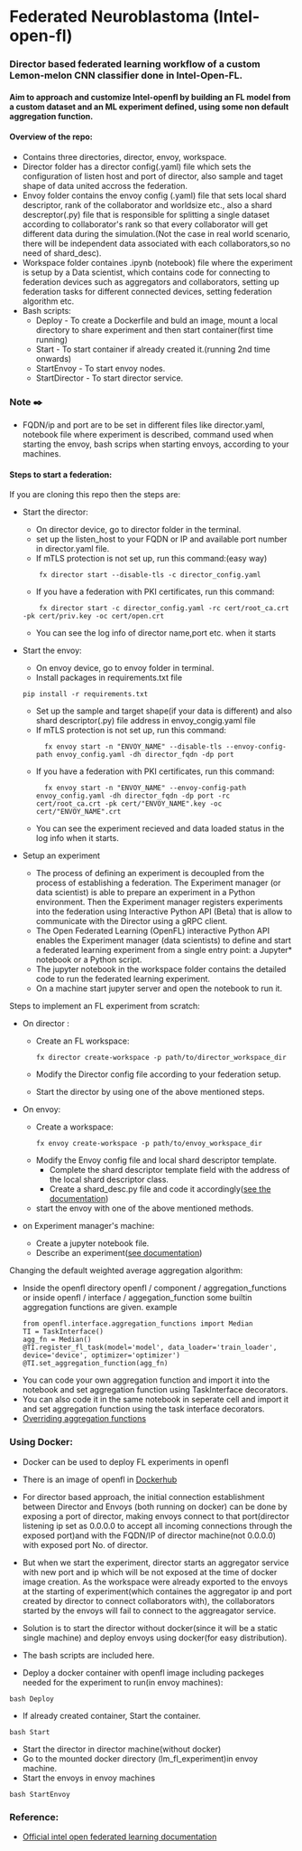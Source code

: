 # Federated Neuroblastoma (Intel-open-fl)
### Director based federated learning workflow of a custom Lemon-melon CNN classifier done in Intel-Open-FL.
#### Aim to approach and customize Intel-openfl by building an FL model from a custom dataset and an ML experiment defined, using some non default aggregation function.

#### Overview of the repo:

* Contains three directories, director, envoy, workspace.
* Director folder has a director config(.yaml) file which sets the configuration of listen host and port of director, also sample and taget shape of data united accross the federation.
* Envoy folder contains the envoy config (.yaml) file that sets local shard descriptor, rank of the collaborator and worldsize etc., also a shard descreptor(.py) file that is responsible for splitting a single dataset according to collaborator's rank so that every collaborator will get different data during the simulation.(Not the case in real world scenario, there will be independent data associated with each collaborators,so no need of shard_desc).
* Workspace folder containes .ipynb (notebook) file where the experiment is setup by a Data scientist, which contains code for connecting to federation devices such as aggregators and collaborators, setting up federation tasks for different connected devices, setting federation algorithm etc.
* Bash scripts:
    - Deploy - To create a Dockerfile and buld an image, mount a local directory to share experiment and then start container(first time running)
    - Start - To start container if already created it.(running 2nd time onwards)
    - StartEnvoy - To start envoy nodes.
    - StartDirector - To start director service.


###  Note  :black_nib: 
  * FQDN/ip and port are to be set in different files like director.yaml, notebook file where experiment is described, command used when starting the envoy,   bash scrips when starting envoys, according to your machines.



#### Steps to start a federation:
If you are cloning this repo then the steps are:

* Start the director:
  - On director device, go to director folder in the terminal.
  - set up the listen_host to your FQDN or IP and available port number in director.yaml file.
  - If mTLS protection is not set up, run this command:(easy way)
  ```
      fx director start --disable-tls -c director_config.yaml
  ```
  - If you have a federation with PKI certificates, run this command:
  ```
      fx director start -c director_config.yaml -rc cert/root_ca.crt -pk cert/priv.key -oc cert/open.crt
   ```
  - You can see the log info of director name,port etc. when it starts

* Start the envoy:
  - On envoy device, go to envoy folder in terminal.
  - Install packages in requirements.txt file
  ```
  pip install -r requirements.txt
  ```
  - Set up the sample and target shape(if your data is different) and also shard descriptor(.py) file address in envoy_congig.yaml file
  - If mTLS protection is not set up, run this command:
    ```
      fx envoy start -n "ENVOY_NAME" --disable-tls --envoy-config-path envoy_config.yaml -dh director_fqdn -dp port
    ```
  - If you have a federation with PKI certificates, run this command:
    ```
      fx envoy start -n "ENVOY_NAME" --envoy-config-path envoy_config.yaml -dh director_fqdn -dp port -rc cert/root_ca.crt -pk cert/"ENVOY_NAME".key -oc cert/"ENVOY_NAME".crt
    ```
   - You can see the experiment recieved and data loaded status in the log info when it starts.
  
* Setup an experiment
    - The process of defining an experiment is decoupled from the process of establishing a federation. The Experiment manager (or data scientist) is able to prepare an experiment in a Python environment. Then the Experiment manager registers experiments into the federation using Interactive Python API (Beta) that is allow to communicate with the Director using a gRPC client.
    - The Open Federated Learning (OpenFL) interactive Python API enables the Experiment manager (data scientists) to define and start a federated learning experiment from a single entry point: a Jupyter* notebook or a Python script.
    - The jupyter notebook in the workspace folder contains the detailed code to run the federated learning experiment.
    - On a machine start jupyter server and open the notebook to run it.

Steps to implement an FL experiment from scratch:

  - On director :
  
    - Create an FL workspace:
    
      ```
      fx director create-workspace -p path/to/director_workspace_dir
      ```
    - Modify the Director config file according to your federation setup.
    - Start the director by using one of the above mentioned steps.
    
  - On envoy:
     
     - Create a workspace:
       ```
       fx envoy create-workspace -p path/to/envoy_workspace_dir
       ```
      - Modify the Envoy config file and local shard descriptor template.
        - Complete the shard descriptor template field with the address of the local shard descriptor class.
        - Create a shard_desc.py file and code it accordingly([see the documentation](https://openfl.readthedocs.io/en/latest/running_the_federation.html#collaborator-manager-set-up-the-envoy))
      - start the envoy with one of the above mentioned methods.
      
  - on Experiment manager's machine:
  
    - Create a jupyter notebook file.
    - Describe an experiment([see documentation](https://openfl.readthedocs.io/en/latest/running_the_federation.html#experiment-manager-describe-an-experiment))
    
Changing the default weighted average aggregation algorithm:

   - Inside the openfl directory openfl / component / aggregation_functions or inside openfl / interface / aggegation_function some builtin aggregation functions are given.
    example
       ```
       from openfl.interface.aggregation_functions import Median
       TI = TaskInterface()
       agg_fn = Median()
       @TI.register_fl_task(model='model', data_loader='train_loader', device='device', optimizer='optimizer')
       @TI.set_aggregation_function(agg_fn)
       ```
   - You can code your own aggregation function and import it into the notebook and set aggregation function using TaskInterface decorators.
   - You can also code it in the same notebook in seperate cell and import it and set aggregation function using the task interface decorators.
   - [Overriding aggregation functions](https://openfl.readthedocs.io/en/latest/overriding_agg_fn.html)
   

### Using Docker:
  - Docker can be used to deploy FL experiments in openfl
  - There is an image of openfl in [Dockerhub](https://hub.docker.com/r/intel/openfl)
  - For director based approach, the initial connection establishment between Director and Envoys (both running on docker) can be done by exposing a port of director, making envoys connect to that port(director listening ip set as 0.0.0.0 to accept all incoming connections through the exposed port)and with the FQDN/IP of director machine(not 0.0.0.0) with exposed port No. of director. 
  - But when we start the experiment, director starts an aggregator service with new port and ip which will be not exposed at the time of docker image creation. As the workspace were already exported to the envoys at the starting of experiment(which containes the aggregator ip and port created by director to connect collaborators with), the collaborators started by the envoys will fail to connect to the aggreagator service.
  - Solution is to start the director without docker(since it will be a static single machine) and deploy envoys using docker(for easy distribution).
  - The bash scripts are included here.
  
  
  - Deploy a docker container with openfl image including packeges needed for the experiment to run(in envoy machines):
  ```
  bash Deploy
  ```
  - If already created container, Start the container.
  ```
  bash Start
  ```
  - Start the director in director machine(without docker)
  - Go to the mounted docker directory (lm_fl_experiment)in envoy machine.
  - Start the envoys in envoy machines
  ```
  bash StartEnvoy
  ```

### Reference:
  - [Official intel open federated learning documentation](https://openfl.readthedocs.io/en/latest/index.html)

